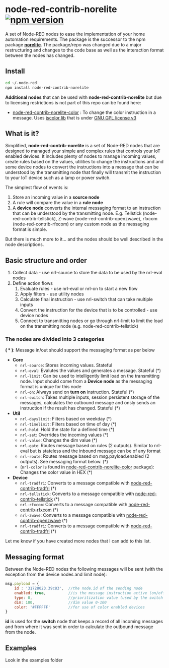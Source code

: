 # node-red-contrib-norelite [![npm version](https://badge.fury.io/js/node-red-contrib-norelite.svg)](https://badge.fury.io/js/node-red-contrib-norelite)
A set of Node-RED nodes to ease the implementation of your home automation requirements.
The package is the successor to the npm package [**norelite**](https://www.npmjs.com/package/norelite). The package/repo was changed due to a major restructuring and changes to the code base as well as the interaction format between the nodes has changed.
## Install
```bash
cd ~/.node-red
npm install node-red-contrib-norelite
```
**Additional nodes** that can be used with **node-red-contrib-norelite** but due to licensing restrictions is not part of this repo can be found here:
- [node-red-contrib-norelite-color](https://www.npmjs.com/package/node-red-contrib-norelite-color) : To change the color instruction in a message. Uses [jscolor lib](http://jscolor.com/) that is under [GNU GPL license v3](http://www.gnu.org/licenses/gpl-3.0.txt)

## What is it?
Simplified, **node-red-contrib-norelite** is a set of Node-RED nodes that are designed to managed your simple and complex rules that controls your IoT enabled devices. It includes plenty of nodes to manage incoming values, create rules based on the values, utilities to change the instructions and and some device nodes to convert the instructions into a message that can be understood by the transmitting node that finally will transmit the instruction to your IoT device such as a lamp or power switch.

The simplest flow of events is:
1. Store an incoming value in a **source node**
2. A rule will compare the value in a **rule node**
4. A **device node** converts the internal messaging format to an instruction that can be understood by the transmitting node. E.g. Tellstick (node-red-contrib-tellstick), Z-wave (node-red-contrib-openzwave), rfxcom (node-red-contrib-rfxcom) or any custom node as the messaging format is simple.

But there is much more to it... and the nodes should be well described in the node descriptions.


## Basic structure and order ##
1. Collect data - use nrl-source to store the data to be used by the nrl-eval nodes
2. Define action flows
    1. Evaluate rules - use nrl-eval or nrl-on to start a new flow
    2. Apply filters - use utility nodes
    3. Calculate final instruction - use nrl-switch that can take multiple inputs
    4. Convert the instruction for the device that is to be controlled - use device nodes
    5. Connect to transmitting nodes or go through nrl-limit to limit the load on the transmitting node (e.g. node-red-contrib-tellstick)

### The nodes are divided into 3 categories ###
**( * )**: Message in/out should support the messaging format as per below
- **Core**
    - `nrl-source`: Stores incoming values. Stateful
    - `nrl-eval`: Evalutes the values and generates a message. Stateful (*)
    - `nrl-limit`: Can be used to intelligently limit load on the transmitting node. Input should come from a **Device node** as the messaging format is unique for this node
    - `nrl-on`: Always send on **turn on** instruction. Stateful (*)
    - `nrl-switch`: Takes multiple inputs, session persistent storage of the messages, calculates the outbound message and onsly sends an instruction if the result has changed. Stateful (*)
- **Util**
    - `nrl-dayslimit`: Filters based on weekday (*)
    - `nrl-timelimit`: Filters based on time of day (*)
    - `nrl-hold`: Hold the state for a defined time (*)
    - `nrl-set`: Overrides the incoming values (*)
    - `nrl-value`: Changes the dim value (*)
    - `nrl-gate`: Routes message based on rules (2 outputs). Similar to nrl-eval but is stateless and the inbound message can be of any format
    - `nrl-route`: Routes message based on msg.payload.enabled (2 outputs). See messaging format below. (*)
    - (`nrl-color` is found in [node-red-contrib-norelite-color](https://www.npmjs.com/package/node-red-contrib-norelite-color) package): Changes the color value in HEX (*)
- **Device**
     - `nrl-tradfri`: Converts to a message compatible with [node-red-contrib-tradfri](https://www.npmjs.com/package/node-red-contrib-tradfri) (*)
    - `nrl-tellstick`: Converts to a message compatible with [node-red-contrib-tellstick](https://www.npmjs.com/package/node-red-contrib-tellstick) (*)
    - `nrl-rfxcom`: Converts to a message compatible with [node-red-contrib-rfxcom](https://www.npmjs.com/package/node-red-contrib-rfxcom) (*)
    - `nrl-zwave`: Converts to a message compatible with [node-red-contrib-openzwave](https://www.npmjs.com/package/node-red-contrib-openzwave) (*)
    - `nrl-tradfri`: Converts to a message compatible with [node-red-contrib-tradfri](https://www.npmjs.com/package/node-red-contrib-tradfri) (*)

Let me know if you have created more nodes that I can add to this list.

## Messaging format
Between the Node-RED nodes the following messages will be sent (with the exception from the device nodes and limit node):
```javascript
msg.payload = {
    id : '31728023.39c83',  //the node.id of the sending node
    enabled: true,          //is the message instruction active (on/off)
    type: 0,                //prioritization value (used by the switch node). Default '0'
    dim: 100,               //dim value 0-100
    color: '#FFFFFF'        //for use of color enabled devices
}
```
**id** is used for the **switch** node that keeps a record of all incoming messages and from where it was sent in order to calculate the outbound message from the node.

## Examples
Look in the examples folder